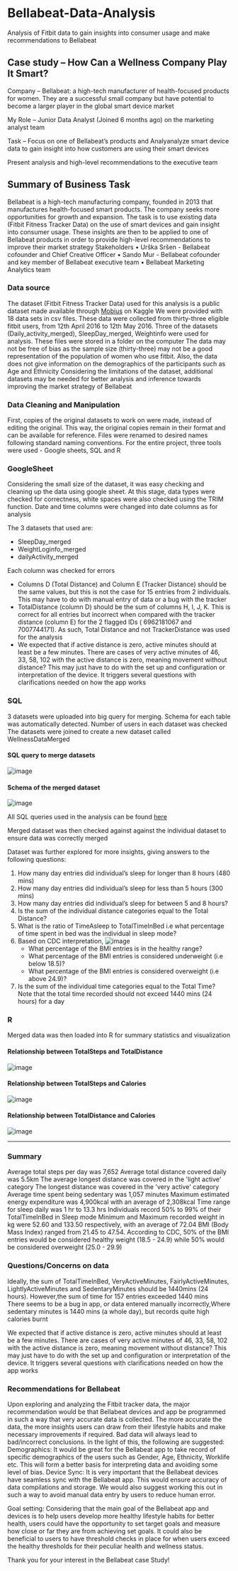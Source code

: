 # Bellabeat-Data-Analysis
Analysis of Fitbit data to gain insights into consumer usage and make recommendations to Bellabeat


## Case study – How Can a Wellness Company Play It Smart?
Company – Bellabeat: a high-tech manufacturer of health-focused products for women. They are a successful small company but have potential to become a larger player in the global smart device market

My Role – Junior Data Analyst (Joined 6 months ago) on the marketing analyst team

Task – Focus on one of Bellabeat’s products and Analyanalyze smart device data to gain insight into how customers are using their smart devices

Present analysis and high-level recommendations to the executive team

## Summary of Business Task
Bellabeat is a high-tech manufacturing company, founded in 2013 that manufactures health-focused smart products.  The company seeks more opportunities for growth and expansion. The task is to use existing data (Fitbit Fitness Tracker Data) on the use of smart devices and gain insight into consumer usage. These insights are then to be applied to one of Bellabeat products in order to provide high-level recommendations to improve their market strategy
Stakeholders
•	Urška Sršen - Bellabeat cofounder and Chief Creative Officer
•	Sando Mur - Bellabeat cofounder and key member of Bellabeat executive team
•	Bellabeat Marketing Analytics team


### Data source

The dataset (Fitbit Fitness Tracker Data) used for this analysis is a public dataset made available through [Mobius](https://www.kaggle.com/datasets/arashnic/fitbit) on Kaggle 
We were provided with 18 data sets in csv files. These data were collected from thirty-three eligible fitbit users, from 12th April 2016 to 12th May 2016. Three of the datasets (Daily_activity_merged), SleepDay_merged, Weightinfo were used for analysis. These files were stored in a folder on the computer 
The data may not be free of bias as the sample size (thirty-three) may not be a good representation of the population of women who use fitbit. Also, the data does not give information on the demographics of the participants such as Age and Ethnicity
Considering the limitations of the dataset, additional datasets may be needed for better analysis and inference towards improving the market strategy of Bellabeat

### Data Cleaning and Manipulation

First, copies of the original datasets to work on were made, instead of editing the original. This way, the original copies remain in their format and can be available for reference. Files were renamed to desired names following standard naming conventions.
For the entire project, three tools were used - Google sheets, SQL and R 

### GoogleSheet

Considering the small size of the dataset, it was easy checking and cleaning up the data using google sheet. At this stage, data types were checked for correctness, white spaces were also checked using the TRIM function. Date and time columns were changed into date columns as for analysis

The 3 datasets that used are:
-	SleepDay_merged
-	WeightLoginfo_merged
-	dailyActivity_merged

Each column was checked for errors 
-	Columns D (Total Distance) and Column E (Tracker Distance) should be the same values, but this is not the case for 15 entries from 2 individuals. This may have to do with manual entry of data or a bug with the tracker
-	TotalDistance (column D) should be the sum of columns H, I, J, K. This is correct for all entries but incorrect when compared with the tracker distance (column E) for the 2 flagged IDs ( 6962181067 and 7007744171). As such, Total Distance and not TrackerDistance was used for the analysis
-	We expected that if active distance is zero, active minutes should at least be a few minutes. There are cases of very active minutes of 46, 33, 58, 102 with the active distance is zero, meaning movement without distance? This may just have to do with the set up and configuration or interpretation of the device. It triggers several questions with clarifications needed on how the app works

### SQL

3 datasets were uploaded into big query for merging. Schema for each table was automatically detected. 
Number of users in each dataset was checked
The datasets were joined to create a new dataset called WellnessDataMerged

#### SQL query to merge datasets
 ![image](https://github.com/LaurettaNg/Bellabeat-Data-Analysis/blob/main/images/SQL%20Query%20to%20Merge%20datasets.jpg?raw=true)

#### Schema of the merged dataset
![image](https://github.com/LaurettaNg/Bellabeat-Data-Analysis/blob/main/images/Merged_Data%20Schema.jpg?raw=true)

All SQL queries used in the analysis can be found [here](https://github.com/LaurettaNg/Bellabeat-Data-Analysis/blob/main/queries.sql)

Merged dataset was then checked against against the individual dataset to ensure data was correctly merged 

Dataset was further explored for more insights, giving answers to the following questions:

1.	How many day entries did individual’s sleep for longer than 8 hours (480 mins)
2.	How many day entries did individual’s sleep for less than 5 hours (300 mins)
3.	How many day entries did individual’s sleep for between 5 and 8 hours?
4.	Is the sum of the individual distance categories equal to the Total Distance?
5.	What is the ratio of TimeAsleep to TotalTimeInBed i.e what percentage of time spent in bed was the individual in sleep mode?
6.	Based on CDC interpretation,
    ![image](https://github.com/LaurettaNg/Bellabeat-Data-Analysis/blob/main/images/BMI%20.jpg?raw=true)
    - What percentage of the BMI entries is in the healthy range?
    - What percentage of the BMI entries is considered underweight (i.e below 18.5)?
    - What percentage of the BMI entries is considered overweight (i.e above 24.9)?
7.	 Is the sum of the individual time categories equal to the Total   Time? Note that the total time recorded should not exceed 1440 mins (24 hours) for a day

### R

Merged data was then loaded into R for summary statistics and visualization

#### Relationship between TotalSteps and TotalDistance
![image](https://github.com/LaurettaNg/Bellabeat-Data-Analysis/blob/main/images/TotalSteps%20vs%20TotalDistance.png?raw=true)

#### Relationship between TotalSteps and Calories
![image](https://github.com/LaurettaNg/Bellabeat-Data-Analysis/blob/main/images/TotalSteps%20vs%20Calories.png?raw=true)

#### Relationship between TotalDistance and Calories
![image](https://github.com/LaurettaNg/Bellabeat-Data-Analysis/blob/main/images/TotalDistance%20vs%20Calories.png?raw=true)

---

### Summary
 Average total steps per day was 7,652
 Average total distance covered daily was 5.5km
 The average longest distance was covered in the 'light active' category
 The longest distance was covered in the 'very active' category
 Average time spent being sedentary was 1,057 minutes
 Maximum estimated energy expenditure was 4,900kcal with an average of 2,308kcal
 Time range for sleep daily was 1 hr to 13.3 hrs
 Individuals record 50% to 99% of their TotalTimeInBed in Sleep mode
 Minimum and Maximum recorded weight in kg were 52.60 and 133.50 respectively, with an average of 72.04
 BMI (Body Mass Index) ranged from 21.45 to 47.54. According to CDC, 50% of the BMI entries would be considered  healthy weight (18.5 - 24.9) while 50% would be considered overweight (25.0 - 29.9)

 ### Questions/Concerns on data
 Ideally, the sum of TotalTimeInBed, VeryActiveMinutes, FairlyActiveMinutes, LightlyActiveMinutes and SedentaryMinutes  should be 1440mins (24 hours). However,the sum of time for 157 entries exceeded 1440 mins  
 There seems to be a bug in app, or data entered manually incorrectly,Where sedentary minutes is 1440 mins (a whole day), but records quite high calories burnt  
 
 We expected that if active distance is zero, active minutes should at least be a few minutes. There are cases of very active minutes of 46, 33, 58, 102 with the active distance is zero, meaning movement without distance? This may just have to do with the set up and configuration or interpretation of the device. It triggers several questions with clarifications needed on how the app works

 ### Recommendations for Bellabeat
Upon exploring and analyzing the Fitbit tracker data, the major recommendation would be that Bellabeat devices and app be programmed in such a way that very accurate data is collected. The more accurate the data, the more insights users can draw from their lifestyle habits and make necessary improvements if required. Bad data will always lead to bad/incorrect conclusions. In the light of this, the following are suggested:
Demographics: It would be great for the Bellabeat app to take record of specific demographics of the users such as Gender, Age, Ethnicity, Worklife etc. This will form a better basis for interpreting data and avoiding some level of bias. 
Device Sync: It is very important that the Bellabeat devices have seamless sync with the Bellabeat app. This would ensure accuracy of data compilations and storage. We would also suggest working this out in such a way to avoid manual data entry by users to reduce human error.

Goal setting: Considering that the main goal of the Bellabeat app and devices is to help users develop more healthy lifestyle habits for better health, users could have the opportunity to set target goals and measure how close or far they are from achieving set goals. It could also be beneficial to users to have threshold checks in place for when users exceed the healthy thresholds for their peculiar health and wellness status. 

Thank you for your interest in the Bellabeat case Study!
